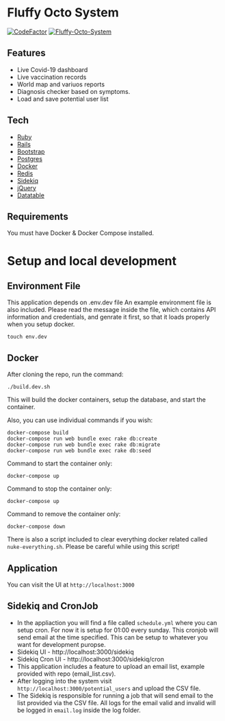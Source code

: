 # Fluffy Octo System

[![CodeFactor](https://www.codefactor.io/repository/github/arisal2/fluffy-octo-system/badge)](https://www.codefactor.io/repository/github/arisal2/fluffy-octo-system)
[![Fluffy-Octo-System](https://github.com/arisal2/fluffy-octo-system/actions/workflows/fluffy_octo_system.yml/badge.svg)](https://github.com/arisal2/fluffy-octo-system/actions/workflows/fluffy_octo_system.yml)

## Features
- Live Covid-19 dashboard
- Live vaccination records
- World map and variuos reports
- Diagnosis checker based on symptoms. 
- Load and save potential user list

## Tech

- [Ruby](https://www.ruby-lang.org/en/)
- [Rails](https://rubyonrails.org/)
- [Bootstrap](https://getbootstrap.com/)
- [Postgres](https://www.postgresql.org/)
- [Docker](https://www.docker.com/)
- [Redis](https://redis.io/)
- [Sidekiq](https://sidekiq.org/)
- [jQuery](https://jquery.com/)
- [Datatable](https://datatables.net/)

## Requirements

You must have Docker & Docker Compose installed.

# Setup and local development

## Environment File

This application depends on .env.dev file
An example environment file is also included. Please read the message inside the file, which contains API information and credentials, and genrate it first, so that it loads properly when you setup docker.

```
touch env.dev
```

## Docker
After cloning the repo, run the command:
```
./build.dev.sh
```
This will build the docker containers, setup the database, and start the container.

Also, you can use individual commands if you wish:

```
docker-compose build
docker-compose run web bundle exec rake db:create
docker-compose run web bundle exec rake db:migrate
docker-compose run web bundle exec rake db:seed
```

Command to start the container only: 
```
docker-compose up
```
Command to stop the container only: 
```
docker-compose up
```
Command to remove the container only: 
```
docker-compose down
```

There is also a script included to clear everything docker related called `nuke-everything.sh`. Please be careful while using this script!

## Application

You can visit the UI at `http://localhost:3000`

## Sidekiq and CronJob
- In the appliaction you will find a file called `schedule.yml` where you can setup cron. For now it is setup for 01:00 every sunday. This cronjob will send email at the time specified.  This can be setup to whatever you want for development puropse.
 - Sidekiq UI - http://localhost:3000/sidekiq
- Sidekiq Cron UI - http://localhost:3000/sidekiq/cron
- This application includes a feature to upload an email list, example provided with repo (email_list.csv).
- After logging into the system visit  `http://localhost:3000/potential_users` and upload the CSV file.
- The Sidekiq is responsible for running a job that will send email to the list provided via the CSV file. All logs for the email valid and invalid will be logged in `email.log` inside the log folder.


